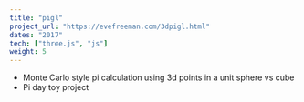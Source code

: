 ```yaml
---
title: "pigl"
project_url: "https://evefreeman.com/3dpigl.html"
dates: "2017"
tech: ["three.js", "js"]
weight: 5
---
```

* Monte Carlo style pi calculation using 3d points in a unit sphere vs cube
* Pi day toy project